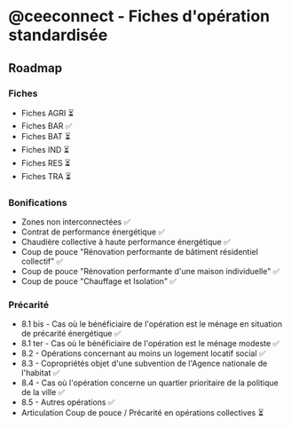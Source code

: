 # @ceeconnect - Fiches d'opération standardisée

## Roadmap

### Fiches

- Fiches AGRI ⏳
- Fiches BAR ✅
- Fiches BAT ⏳
- Fiches IND ⏳
- Fiches RES ⏳
- Fiches TRA ⏳

### Bonifications

- Zones non interconnectées ✅
- Contrat de performance énergétique ✅
- Chaudière collective à haute performance énergétique ✅
- Coup de pouce "Rénovation performante de bâtiment résidentiel collectif" ✅
- Coup de pouce "Rénovation performante d'une maison individuelle" ✅
- Coup de pouce "Chauffage et Isolation" ✅

### Précarité

- 8.1 bis - Cas où le bénéficiaire de l'opération est le ménage en situation de précarité énergétique ✅
- 8.1 ter - Cas où le bénéficiaire de l'opération est le ménage modeste ✅
- 8.2 - Opérations concernant au moins un logement locatif social ✅
- 8.3 - Copropriétés objet d'une subvention de l'Agence nationale de l'habitat ✅
- 8.4 - Cas où l'opération concerne un quartier prioritaire de la politique de la ville ✅
- 8.5 - Autres opérations ✅
- Articulation Coup de pouce / Précarité en opérations collectives ⏳

